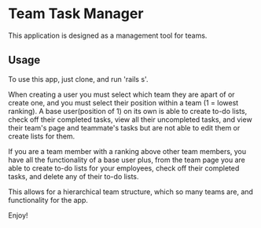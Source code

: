 # Team Task Manager

This application is designed as a management tool for teams.

## Usage

To use this app, just clone, and run 'rails s'.

When creating a user you must select which team they are apart of or create one, and you must select their position within a team (1 = lowest ranking).
A base user(position of 1) on its own is able to create to-do lists, check off their completed tasks, view all their uncompleted tasks, and view their team's page and teammate's tasks but are not able to edit them or create lists for them.

If you are a team member with a ranking above other team members, you have all the functionality of a base user plus, from the team page you are able to create to-do lists for your employees, check off their completed tasks, and delete any of their to-do lists.

This allows for a hierarchical team structure, which so many teams are, and functionality for the app.

Enjoy!
